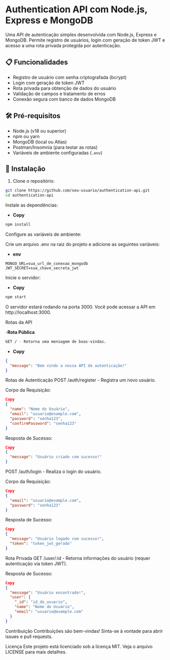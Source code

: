 # Authentication API com Node.js, Express e MongoDB

Uma API de autenticação simples desenvolvida com Node.js, Express e MongoDB. Permite registro de usuários, login com geração de token JWT e acesso a uma rota privada protegida por autenticação.

## 📋 Funcionalidades

- Registro de usuário com senha criptografada (bcrypt)
- Login com geração de token JWT
- Rota privada para obtenção de dados do usuário
- Validação de campos e tratamento de erros
- Conexão segura com banco de dados MongoDB

## 🛠️ Pré-requisitos

- Node.js (v18 ou superior)
- npm ou yarn
- MongoDB (local ou Atlas)
- Postman/Insomnia (para testar as rotas)
- Variáveis de ambiente configuradas (`.env`)

## 🔧 Instalação

1. Clone o repositório:
```bash
git clone https://github.com/seu-usuario/authentication-api.git
cd authentication-api
```

Instale as dependências:

- **Copy**
```bash
npm install
```

Configure as variáveis de ambiente:

Crie um arquivo .env na raiz do projeto e adicione as seguintes variáveis:

- **env**
```Copy
MONGO_URL=sua_url_de_conexao_mongodb
JWT_SECRET=sua_chave_secreta_jwt
```

Inicie o servidor:

- **Copy**
```bash
npm start
```

O servidor estará rodando na porta 3000. Você pode acessar a API em http://localhost:3000.

Rotas da API

-**Rota Pública**
```bash
GET / - Retorna uma mensagem de boas-vindas.
```


- **Copy**
```json
{
  "message": "Bem vindo a nossa API de autenticação!"
}
```
Rotas de Autenticação
POST /auth/register - Registra um novo usuário.

Corpo da Requisição:

```json
Copy
{
  "name": "Nome do Usuário",
  "email": "usuario@example.com",
  "password": "senha123",
  "confirmPassword": "senha123"
}
```
Resposta de Sucesso:

```json
Copy
{
  "message": "Usuário criado com sucesso!"
}
```

POST /auth/login - Realiza o login do usuário.

Corpo da Requisição:

```json
Copy
{
  "email": "usuario@example.com",
  "password": "senha123"
}
```
Resposta de Sucesso:

```json
Copy
{
  "message": "Usuário logado com sucesso!",
  "token": "token_jwt_gerado"
}
```
Rota Privada
GET /user/:id - Retorna informações do usuário (requer autenticação via token JWT).

Resposta de Sucesso:

```json
Copy
{
  "message": "Usuário encontrado!",
  "user": {
    "_id": "id_do_usuario",
    "name": "Nome do Usuário",
    "email": "usuario@example.com"
  }
}
```
Contribuição
Contribuições são bem-vindas! Sinta-se à vontade para abrir issues e pull requests.

Licença
Este projeto está licenciado sob a licença MIT. Veja o arquivo LICENSE para mais detalhes.
